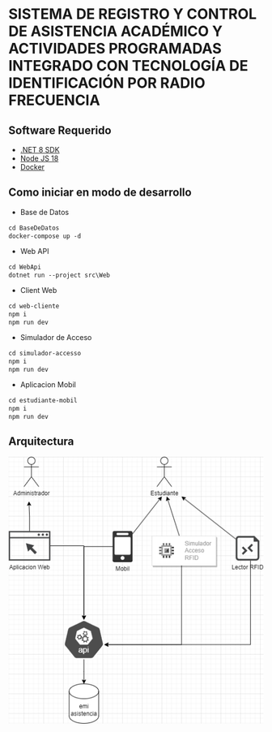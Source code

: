 # SISTEMA DE REGISTRO Y CONTROL DE ASISTENCIA ACADÉMICO Y ACTIVIDADES PROGRAMADAS INTEGRADO CON TECNOLOGÍA DE IDENTIFICACIÓN POR RADIO FRECUENCIA 

## Software Requerido

- [.NET 8 SDK](https://download.visualstudio.microsoft.com/download/pr/cb56b18a-e2a6-4f24-be1d-fc4f023c9cc8/be3822e20b990cf180bb94ea8fbc42fe/dotnet-sdk-8.0.101-win-x64.exe)
- [Node JS 18](https://nodejs.org/dist/v18.12.0/node-v18.12.0-x64.msi)
- [Docker](https://docs.docker.com/desktop/install/windows-install/)

## Como iniciar en modo de desarrollo

- Base de Datos
```
cd BaseDeDatos
docker-compose up -d
```

- Web API
```
cd WebApi
dotnet run --project src\Web
```

- Client Web
```
cd web-cliente
npm i
npm run dev
```

- Simulador de Acceso
```
cd simulador-accesso
npm i
npm run dev
```

- Aplicacion Mobil
```
cd estudiante-mobil
npm i
npm run dev
```


## Arquitectura

![diagrama](./diagrama.png)